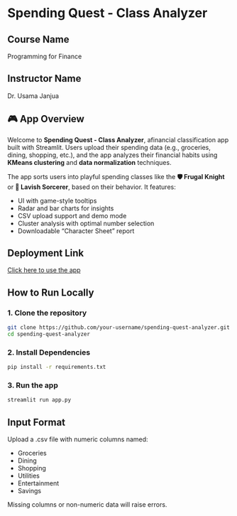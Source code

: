 #  Spending Quest - Class Analyzer

## Course Name
Programming for Finance

## Instructor Name
Dr. Usama Janjua

## 🎮 App Overview
Welcome to **Spending Quest - Class Analyzer**, afinancial classification app built with Streamlit. Users upload their spending data (e.g., groceries, dining, shopping, etc.), and the app analyzes their financial habits using **KMeans clustering** and **data normalization** techniques.

The app sorts users into playful spending classes like the **🛡️ Frugal Knight** or **💎 Lavish Sorcerer**, based on their behavior. It features:

- UI with game-style tooltips
- Radar and bar charts for insights
- CSV upload support and demo mode
- Cluster analysis with optimal number selection
- Downloadable “Character Sheet” report

##  Deployment Link
[Click here to use the app](https://lifestyle-clusterer-3smmdukadhjstpqukzxsgj.streamlit.app)

##  How to Run Locally

### 1. Clone the repository
```bash
git clone https://github.com/your-username/spending-quest-analyzer.git
cd spending-quest-analyzer
```
### 2. Install Dependencies
```bash
pip install -r requirements.txt
```
### 3. Run the app
```bash
streamlit run app.py
```
##  Input Format
Upload a .csv file with numeric columns named:

- Groceries
- Dining
- Shopping
- Utilities
- Entertainment
- Savings

Missing columns or non-numeric data will raise errors.




